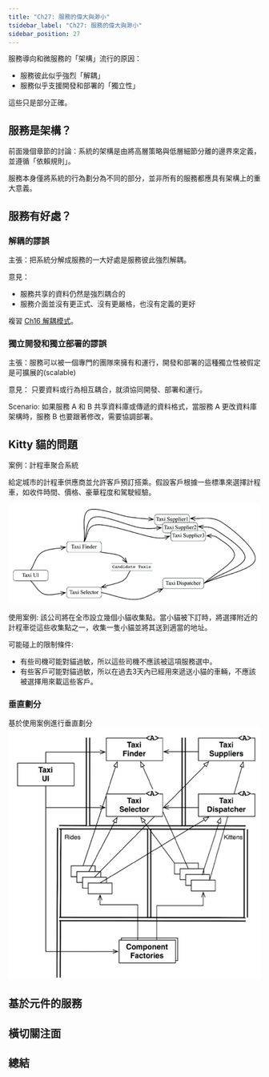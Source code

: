 ```yaml
---
title: "Ch27: 服務的偉大與渺小"
tsidebar_label: "Ch27: 服務的偉大與渺小"
sidebar_position: 27
---
```


服務導向和微服務的「架構」流行的原因：
- 服務彼此似乎強烈「解耦」
- 服務似乎支援開發和部署的「獨立性」

這些只是部分正確。

## 服務是架構？
前面幾個章節的討論：系統的架構是由將高層策略與低層細節分離的邊界來定義，並遵循「依賴規則」。

服務本身僅將系統的行為劃分為不同的部分，並非所有的服務都應具有架構上的重大意義。

## 服務有好處？
### 解耦的謬誤
主張：把系統分解成服務的一大好處是服務彼此強烈解耦。

意見：
- 服務共享的資料仍然是強烈耦合的
- 服務介面並沒有更正式、沒有更嚴格，也沒有定義的更好

複習 [Ch16 解耦模式](/docs/sg/clean-architecture/ch16#解耦模式)。

### 獨立開發和獨立部署的謬誤
主張：服務可以被一個專門的團隊來擁有和運行，開發和部署的這種獨立性被假定是可擴展的(scalable)

意見：
只要資料或行為相互耦合，就須協同開發、部署和運行。

Scenario: 如果服務 A 和 B 共享資料庫或傳遞的資料格式，當服務 A 更改資料庫架構時，服務 B 也要跟著修改，需要協調部署。

## Kitty 貓的問題
案例：計程車聚合系統

給定城市的計程車供應商並允許客戶預訂搭乘。假設客戶根據一些標準來選擇計程車，如收件時間、價格、豪華程度和駕駛經驗。

![27.1](./ch27/27.1.png)

使用案例:
該公司將在全市設立幾個小貓收集點。當小貓被下訂時，將選擇附近的計程車從這些收集點之一，收集一隻小貓並將其送到適當的地址。

可能碰上的限制條件:
- 有些司機可能對貓過敏，所以這些司機不應該被這項服務選中。
- 有些客戶可能對貓過敏，所以在過去3天內已經用來遞送小貓的車輛，不應該被選擇用來載這些客戶。

### 垂直劃分
基於使用案例進行垂直劃分
![27.2](./ch27/27.2.png)

## 基於元件的服務

## 橫切關注面

## 總結
